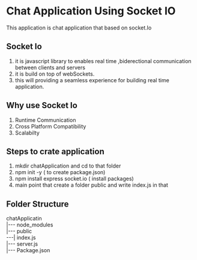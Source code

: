 # Chat Application Using Socket IO
This application is chat application that based on socket.Io 
## Socket Io
  1. it is javascript library to enables real time ,biderectional communication between clients and servers  
  2. it is build on top of webSockets.
  3. this will providing a seamless experience for building real time application.

## Why use Socket Io
  1. Runtime Communication
  2. Cross Platform Compatibility
  3. Scalabilty

## Steps to crate application
  1. mkdir chatApplication and cd to that folder
  2. npm init -y ( to create package.json)
  3. npm install express socket.io ( install packages)
  4. main point that create a folder public and write index.js in that

 ## Folder Structure
  chatApplicatin 
  <br>
  |--- node_modules
  <br>
  |--- public
  <br>
  ---| index.js
  <br>
  |--- server.js
  <br>
  |--- Package.json
  
  
    
